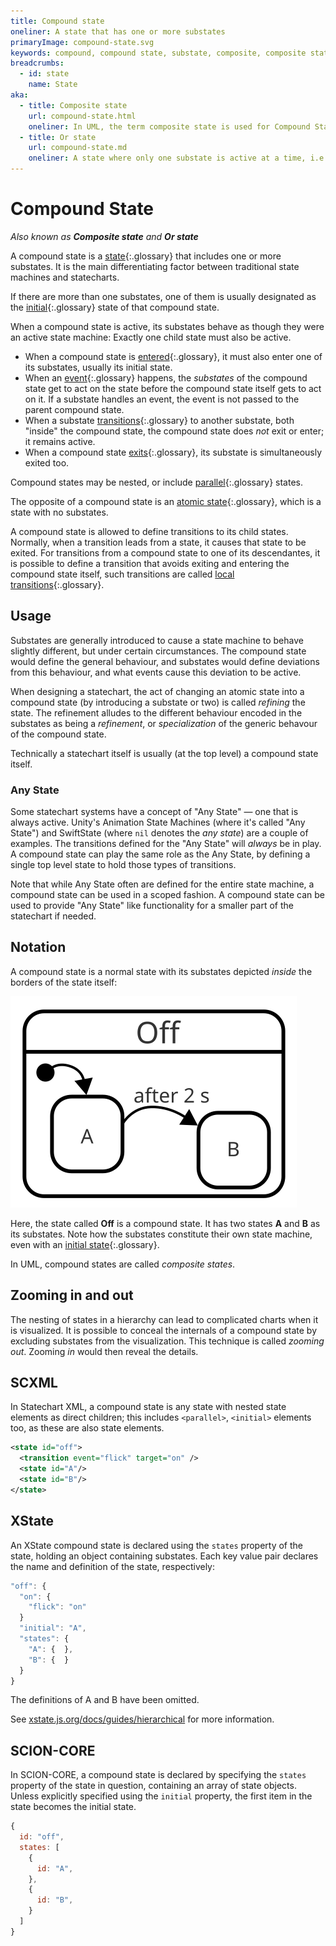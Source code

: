 ```yaml
---
title: Compound state
oneliner: A state that has one or more substates
primaryImage: compound-state.svg
keywords: compound, compound state, substate, composite, composite state, child state, parent state, hierarchy, or state
breadcrumbs:
  - id: state
    name: State
aka:
  - title: Composite state
    url: compound-state.html
    oneliner: In UML, the term composite state is used for Compound State.
  - title: Or state
    url: compound-state.md
    oneliner: A state where only one substate is active at a time, i.e. a OR b OR c, known as a compound state
---
```


# Compound State

_Also known as **Composite state** and **Or state**_

A compound state is a [state](state.html){:.glossary} that includes one or more substates.  It is the main differentiating factor between traditional state machines and statecharts.

If there are more than one substates, one of them is usually designated as the [initial](initial-state.html){:.glossary} state of that compound state.

When a compound state is active, its substates behave as though they were an active state machine:  Exactly one child state must also be active.

* When a compound state is [entered](enter.html){:.glossary}, it must also enter one of its substates, usually its initial state.
* When an [event](event.html){:.glossary} happens, the _substates_ of the compound state get to act on the state before the compound state itself gets to act on it.  If a substate handles an event, the event is not passed to the parent compound state.
* When a substate [transitions](transition.html){:.glossary}  to another substate, both "inside" the compound state, the compound state does _not_ exit or enter; it remains active.
* When a compound state [exits](exit.html){:.glossary}, its substate is simultaneously exited too.

Compound states may be nested, or include [parallel](parallel-state.html){:.glossary} states.

The opposite of a compound state is an [atomic state](atomic-state.html){:.glossary}, which is a state with no substates.

A compound state is allowed to define transitions to its child states. Normally, when a transition leads from a state, it causes that state to be exited.  For transitions from a compound state to one of its descendantes, it is possible to define a transition that avoids exiting and entering the compound state itself, such transitions are called [local transitions](local-transition.html){:.glossary}. 


## Usage

Substates are generally introduced to cause a state machine to behave slightly different, but under certain circumstances.  The compound state would define the general behaviour, and substates would define deviations from this behaviour, and what events cause this deviation to be active.

When designing a statechart, the act of changing an atomic state into a compound state (by introducing a substate or two) is called _refining_ the state.  The refinement alludes to the different behaviour encoded in the substates as being a _refinement_, or _specialization_ of the generic behavour of the compound state.

Technically a statechart itself is usually (at the top level) a compound state itself.

### Any State

Some statechart systems have a concept of "Any State" — one that is always active.  Unity's Animation State Machines (where it's called "Any State") and SwiftState (where `nil` denotes the _any state_) are a couple of examples.  The transitions defined for the "Any State" will _always_ be in play.  A compound state can play the same role as the Any State, by defining a single top level state to hold those types of transitions.

Note that while Any State often are defined for the entire state machine, a compound state can be used in a scoped fashion.  A compound state can be used to provide "Any State" like functionality for a smaller part of the statechart if needed.

## Notation

A compound state is a normal state with its substates depicted _inside_ the borders of the state itself:

![A state "Off" with substates A and B](compound-state.svg)

Here, the state called **Off** is a compound state.  It has two states **A** and **B** as its substates.  Note how the substates constitute their own state machine, even with an [initial state](initial-state.html){:.glossary}.

In UML, compound states are called _composite states_.

## Zooming in and out

The nesting of states in a hierarchy can lead to complicated charts when it is visualized.  It is possible to conceal the internals of a compound state by excluding substates from the visualization.  This technique is called _zooming out_.  Zooming _in_ would then reveal the details.

## SCXML

In Statechart XML, a compound state is any state with nested state elements as direct children; this includes `<parallel>`, `<initial>` elements too, as these are also state elements. 

``` xml
<state id="off">
  <transition event="flick" target="on" />
  <state id="A"/>
  <state id="B"/>
</state>
```

## XState

An XState compound state is declared using the `states` property of the state, holding an object containing substates.  Each key value pair declares the name and definition of the state, respectively:

```javascript
"off": {
  "on": {
    "flick": "on"
  }
  "initial": "A",
  "states": {
    "A": {  },
    "B": {  }
  }
}
```

The definitions of A and B have been omitted.

See [xstate.js.org/docs/guides/hierarchical](https://xstate.js.org/docs/guides/hierarchical/) for more information.

## SCION-CORE

In SCION-CORE, a compound state is declared by specifying the `states` property of the state in question, containing an array of state objects.  Unless explicitly specified using the `initial` property, the first item in the state becomes the initial state.

``` javascript
{
  id: "off",
  states: [
    {
      id: "A",
    },
    {
      id: "B",
    }
  ]
}
```
